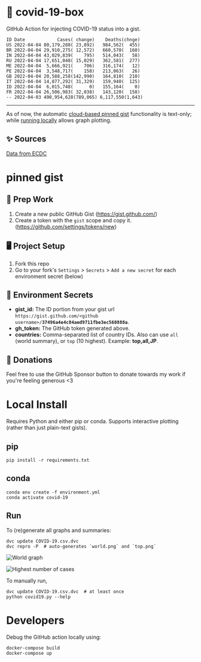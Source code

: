 # 🏥 covid-19-box

GitHub Action for injecting COVID-19 status into a gist.

```
ID Date            Cases( change)    Deaths(chnge)
US 2022-04-04 80,179,288( 23,892)   984,562(  455)
BR 2022-04-04 29,910,275( 12,572)   660,570(  160)
IN 2022-04-04 43,029,839(    795)   514,043(   58)
RU 2022-04-04 17,651,048( 15,029)   362,581(  277)
ME 2022-04-04  5,666,921(    706)   316,174(   12)
PE 2022-04-04  3,548,717(    158)   213,063(   26)
GB 2022-04-04 20,588,258(142,990)   164,810(  210)
IT 2022-04-04 14,877,292( 31,329)   159,940(  125)
ID 2022-04-04  6,015,748(      0)   155,164(    0)
FR 2022-04-04 26,506,983( 32,038)   143,120(  158)
-- 2022-04-03 490,954,628(789,065) 6,117,550(1,643)
```

---

As of now, the automatic [cloud-based pinned gist](#pinned-gist) functionality is text-only;
while [running locally](#local-install) allows graph plotting.

## ✨ Sources

[Data from ECDC](https://www.ecdc.europa.eu/en/publications-data/download-todays-data-geographic-distribution-covid-19-cases-worldwide)

# pinned gist

## 🎒 Prep Work
1. Create a new public GitHub Gist (https://gist.github.com/)
1. Create a token with the `gist` scope and copy it. (https://github.com/settings/tokens/new)

## 🖥 Project Setup
1. Fork this repo
1. Go to your fork's `Settings` > `Secrets` > `Add a new secret` for each environment secret (below)

## 🤫 Environment Secrets
- **gist_id:** The ID portion from your gist url `https://gist.github.com/<github username>/`**`37496a4e4c84aed9711fbe3ec560888a`**.
- **gh_token:** The GitHub token generated above.
- **countries:** Comma-separated list of country IDs. Also can use `all` (world summary), or `top` (10 highest). Example: **top,all,JP**.

## 💸 Donations

Feel free to use the GitHub Sponsor button to donate towards my work if you're feeling generous <3

# Local Install

Requires Python and either pip or conda. Supports interactive plotting (rather than just plain-text gists).

## pip

```
pip install -r requirements.txt
```

## conda

```
conda env create -f environment.yml
conda activate covid-19
```

## Run

To (re)generate all graphs and summaries:

```
dvc update COVID-19.csv.dvc
dvc repro -P  # auto-generates `world.png` and `top.png`
```

![World graph](world.png)

![Highest number of cases](top.png)

To manually run,

```
dvc update COVID-19.csv.dvc  # at least once
python covid19.py --help
```

# Developers

Debug the GitHub action locally using:

```
docker-compose build
docker-compose up
```
